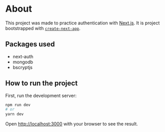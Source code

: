 # About

This project was made to practice authentication with [Next.js](https://nextjs.org/).
It is project bootstrapped with [`create-next-app`](https://github.com/vercel/next.js/tree/canary/packages/create-next-app).

## Packages used

- next-auth
- mongodb
- bscryptjs

## How to run the project

First, run the development server:

```bash
npm run dev
# or
yarn dev
```

Open [http://localhost:3000](http://localhost:3000) with your browser to see the result.

